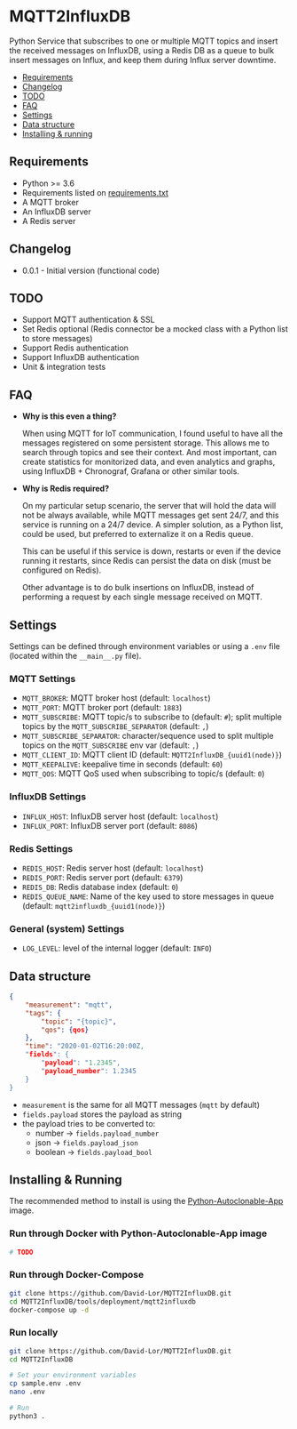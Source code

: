 # MQTT2InfluxDB

Python Service that subscribes to one or multiple MQTT topics and insert the received messages on InfluxDB,
using a Redis DB as a queue to bulk insert messages on Influx, and keep them during Influx server downtime.

- [Requirements](#requirements)
- [Changelog](#changelog)
- [TODO](#todo)
- [FAQ](#faq)
- [Settings](#settings)
- [Data structure](#data-structure)
- [Installing & running](#installing--running)

## Requirements

- Python >= 3.6
- Requirements listed on [requirements.txt](requirements.txt)
- A MQTT broker
- An InfluxDB server
- A Redis server

## Changelog

- 0.0.1 - Initial version (functional code)

## TODO

- Support MQTT authentication & SSL
- Set Redis optional (Redis connector be a mocked class with a Python list to store messages)
- Support Redis authentication
- Support InfluxDB authentication
- Unit & integration tests

## FAQ

- **Why is this even a thing?**

  When using MQTT for IoT communication, I found useful to have all the messages registered on some persistent storage.
  This allows me to search through topics and see their context. And most important, can create statistics for
  monitorized data, and even analytics and graphs, using InfluxDB + Chronograf, Grafana or other similar tools.

- **Why is Redis required?**

  On my particular setup scenario, the server that will hold the data will not be always available, while MQTT messages
  get sent 24/7, and this service is running on a 24/7 device. A simpler solution, as a Python list, could be used,
  but preferred to externalize it on a Redis queue.
  
  This can be useful if this service is down, restarts or even if the device running it restarts,
  since Redis can persist the data on disk (must be configured on Redis).
  
  Other advantage is to do bulk insertions on InfluxDB, instead of performing a request by each single message received
  on MQTT.

## Settings

Settings can be defined through environment variables or using a `.env` file (located within the `__main__.py` file).

### MQTT Settings

- `MQTT_BROKER`: MQTT broker host (default: `localhost`)
- `MQTT_PORT`: MQTT broker port (default: `1883`)
- `MQTT_SUBSCRIBE`: MQTT topic/s to subscribe to (default: `#`); split multiple topics by the `MQTT_SUBSCRIBE_SEPARATOR` (default: `,`)
- `MQTT_SUBSCRIBE_SEPARATOR`: character/sequence used to split multiple topics on the `MQTT_SUBSCRIBE` env var (default: `,`)
- `MQTT_CLIENT_ID`: MQTT client ID (default: `MQTT2InfluxDB_{uuid1(node)}`)
- `MQTT_KEEPALIVE`: keepalive time in seconds (default: `60`)
- `MQTT_QOS`: MQTT QoS used when subscribing to topic/s (default: `0`)

### InfluxDB Settings

- `INFLUX_HOST`: InfluxDB server host (default: `localhost`)
- `INFLUX_PORT`: InfluxDB server port (default: `8086`)

### Redis Settings

- `REDIS_HOST`: Redis server host (default: `localhost`)
- `REDIS_PORT`: Redis server port (default: `6379`)
- `REDIS_DB`: Redis database index (default: `0`)
- `REDIS_QUEUE_NAME`: Name of the key used to store messages in queue (default: `mqtt2influxdb_{uuid1(node)}`)

### General (system) Settings

- `LOG_LEVEL`: level of the internal logger (default: `INFO`)

## Data structure

```json
{
    "measurement": "mqtt",
    "tags": {
        "topic": "{topic}",
        "qos": {qos}
    },
    "time": "2020-01-02T16:20:00Z,
    "fields": {
        "payload": "1.2345",
        "payload_number": 1.2345
    }
}
```

- `measurement` is the same for all MQTT messages (`mqtt` by default)
- `fields.payload` stores the payload as string
- the payload tries to be converted to:
    - number -> `fields.payload_number`
    - json -> `fields.payload_json`
    - boolean -> `fields.payload_bool`

## Installing & Running

The recommended method to install is using the [Python-Autoclonable-App](https://hub.docker.com/r/davidlor/python-autoclonable-app/) image.

### Run through Docker with Python-Autoclonable-App image

```bash
# TODO
```

### Run through Docker-Compose

```bash
git clone https://github.com/David-Lor/MQTT2InfluxDB.git
cd MQTT2InfluxDB/tools/deployment/mqtt2influxdb
docker-compose up -d
```

### Run locally

```bash
git clone https://github.com/David-Lor/MQTT2InfluxDB.git
cd MQTT2InfluxDB

# Set your environment variables
cp sample.env .env
nano .env

# Run
python3 .
```

